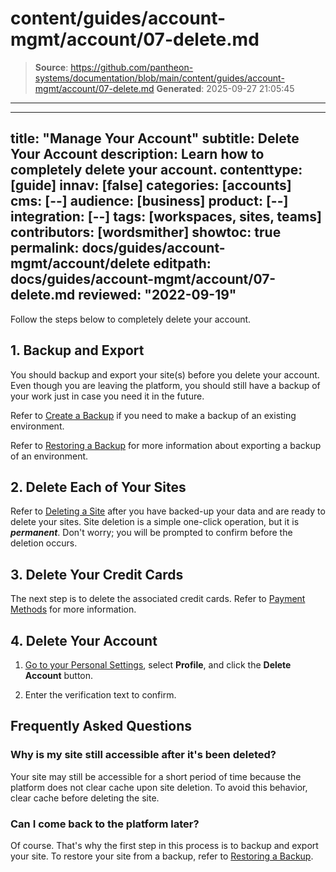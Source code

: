 # content/guides/account-mgmt/account/07-delete.md

> **Source**: https://github.com/pantheon-systems/documentation/blob/main/content/guides/account-mgmt/account/07-delete.md
> **Generated**: 2025-09-27 21:05:45

---

---
title: "Manage Your Account"
subtitle: Delete Your Account
description: Learn how to completely delete your account.
contenttype: [guide]
innav: [false]
categories: [accounts]
cms: [--]
audience: [business]
product: [--]
integration: [--]
tags: [workspaces, sites, teams]
contributors: [wordsmither]
showtoc: true
permalink: docs/guides/account-mgmt/account/delete
editpath: docs/guides/account-mgmt/account/07-delete.md
reviewed: "2022-09-19"
---

Follow the steps below to completely delete your account.

## 1. Backup and Export

You should backup and export your site(s) before you delete your account. Even though you are leaving the platform, you should still have a backup of your work just in case you need it in the future.

Refer to [Create a Backup](/guides/backups/create-backups) if you need to make a backup of an existing environment.

Refer to [Restoring a Backup](/guides/environment-configuration/restore-environment-backup) for more information about exporting a backup of an environment.

## 2. Delete Each of Your Sites

Refer to [Deleting a Site](/guides/account-mgmt/workspace-sites-teams/sites#delete-sites) after you have backed-up your data and are ready to delete your sites. Site deletion is a simple one-click operation, but it is **_permanent_**. Don't worry; you will be prompted to confirm before the deletion occurs.

## 3. Delete Your Credit Cards

The next step is to delete the associated credit cards. Refer to [Payment Methods](/guides/account-mgmt/billing/methods) for more information.

## 4. Delete Your Account

1. [Go to your Personal Settings](/personal-settings), select **Profile**, and click the **Delete Account** button. 

1. Enter the verification text to confirm.

## Frequently Asked Questions

### Why is my site still accessible after it's been deleted?
Your site may still be accessible for a short period of time because the platform does not clear cache upon site deletion. To avoid this behavior, clear cache before deleting the site.

### Can I come back to the platform later?

Of course. That's why the first step in this process is to backup and export your site. To restore your site from a backup, refer to [Restoring a Backup](/guides/environment-configuration/restore-environment-backup).
